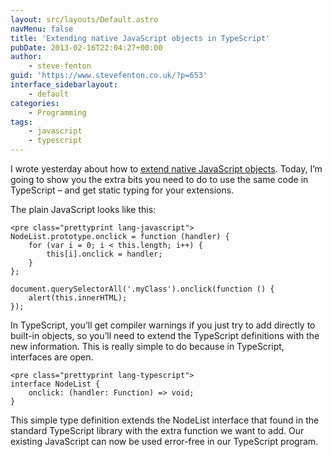```yaml
---
layout: src/layouts/Default.astro
navMenu: false
title: 'Extending native JavaScript objects in TypeScript'
pubDate: 2013-02-16T22:04:27+00:00
author:
    - steve-fenton
guid: 'https://www.stevefenton.co.uk/?p=653'
interface_sidebarlayout:
    - default
categories:
    - Programming
tags:
    - javascript
    - typescript
---
```


I wrote yesterday about how to [extend native JavaScript objects](https://www.stevefenton.co.uk/2013/02/extending-native-javascript-objects-in-typescript/). Today, I’m going to show you the extra bits you need to do to use the same code in TypeScript – and get static typing for your extensions.

The plain JavaScript looks like this:

```
<pre class="prettyprint lang-javascript">
NodeList.prototype.onclick = function (handler) {
    for (var i = 0; i < this.length; i++) {
        this[i].onclick = handler;  
    }
};

document.querySelectorAll('.myClass').onclick(function () {
    alert(this.innerHTML);
});
```

In TypeScript, you’ll get compiler warnings if you just try to add directly to built-in objects, so you’ll need to extend the TypeScript definitions with the new information. This is really simple to do because in TypeScript, interfaces are open.

```
<pre class="prettyprint lang-typescript">
interface NodeList {
    onclick: (handler: Function) => void;
}
```

This simple type definition extends the NodeList interface that found in the standard TypeScript library with the extra function we want to add. Our existing JavaScript can now be used error-free in our TypeScript program.